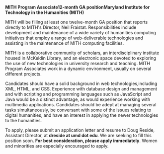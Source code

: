 **MITH Program Associate12-month GA positionMaryland Institute for Technology in the Humanities (MITH)**

MITH will be filling at least one twelve-month GA position that reports directly to MITH's Director, Neil Fraistat. Responsibilities include development and maintenance of a wide variety of humanities computing initiatives that employ a range of web-deliverable technologies and assisting in the maintenance of MITH computing facilities.

MITH is a collaborative community of scholars, an interdisciplinary institute housed in McKeldin Library, and an electronic space devoted to exploring the use of new technologies in university research and teaching. MITH Program Associates work in a dynamic environment, usually on several different projects.

Candidates should have a solid background in web technologies,including XML, HTML, and CSS. Experience with database design and management and with scripting and programming languages such as JavaScript and Java would be a distinct advantage, as would experience working with multimedia applications. Candidates should be adept at managing several tasks simultaneously, be conversant with some of the issues relating to digital humanities, and have an interest in applying the newer technologies to the humanities.

To apply, please submit an application letter and resume to Doug Reside, Assistant Director, at **dreside at umd dot edu**. We are seeking to fill this position soon. **For best consideration, please apply immediately**. Women and minorities are especially encouraged to apply.